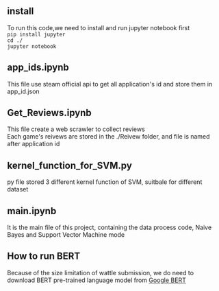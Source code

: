## install
To run this code,we need to install and run jupyter notebook first
<br>
``
pip install jupyter
``
<br>
``
cd ./
``
<br>
``
jupyter notebook
``

## app_ids.ipynb
This file use steam official api to get all application's id and store them in app_id.json

## Get_Reviews.ipynb
This file create a web scrawler to collect reviews <br>
Each game's reivews are stored in the ./Reivew folder, and file is named after application id <br>

## kernel_function_for_SVM.py
py file stored 3 different kernel function of SVM, suitbale for different dataset

## main.ipynb
It is the main file of this project, containing the data process code, Naive Bayes and Support Vector Machine mode <br>

## How to run BERT
Because of the size limitation of wattle submission, we do need to download BERT pre-trained language model from [Google BERT](https://storage.googleapis.com/bert_models/2019_05_30/wwm_uncased_L-24_H-1024_A-16.zip)
